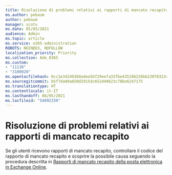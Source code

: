 ```yaml
---
title: Risoluzione di problemi relativi ai rapporti di mancato recapito
ms.author: pebaum
author: pebaum
manager: scotv
ms.date: 05/03/2021
audience: Admin
ms.topic: article
ms.service: o365-administration
ROBOTS: NOINDEX, NOFOLLOW
localization_priority: Priority
ms.collection: Adm_O365
ms.custom:
- "11136"
- "3100020"
ms.openlocfilehash: 0cc1e342493b9adee5bf29eefa33fbe435186226bb22070313cd0b127ffd0310
ms.sourcegitcommit: b5f7da89a650d2915dc652449623c78be6247175
ms.translationtype: HT
ms.contentlocale: it-IT
ms.lasthandoff: 08/05/2021
ms.locfileid: "54092330"
---
```

# <a name="troubleshooting-non-delivery-reports"></a>Risoluzione di problemi relativi ai rapporti di mancato recapito

Se gli utenti ricevono rapporti di mancato recapito, controllare il codice del rapporto di mancato recapito e scoprire la possibile causa seguendo la procedura descritta in [Rapporti di mancato recapito della posta elettronica in Exchange Online](https://docs.microsoft.com/exchange/mail-flow-best-practices/non-delivery-reports-in-exchange-online/non-delivery-reports-in-exchange-online).